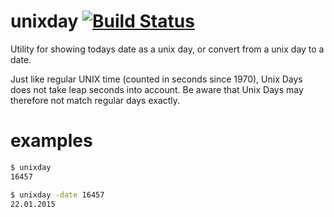 # unixday [![Build Status](https://travis-ci.com/xyproto/unixday.svg?branch=master)](https://travis-ci.com/xyproto/unixday)

Utility for showing todays date as a unix day, or convert from a unix day to a date.

Just like regular UNIX time (counted in seconds since 1970), Unix Days does not take leap seconds into account. Be aware that Unix Days may therefore not match regular days exactly.

# examples

~~~bash
$ unixday
16457
~~~

~~~bash
$ unixday -date 16457
22.01.2015
~~~

